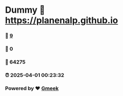 # Dummy :link: https://planenalp.github.io 
### :page_facing_up: [9](https://planenalp.github.io/tag.html) 
### :speech_balloon: 0 
### :hibiscus: 64275 
### :alarm_clock: 2025-04-01 00:23:32 
### Powered by :heart: [Gmeek](https://github.com/Meekdai/Gmeek)
